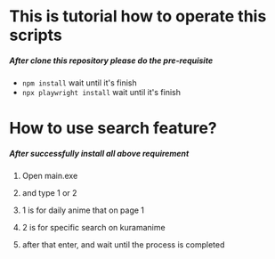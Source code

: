 # This is tutorial how to operate this scripts

##### After clone this repository please do the pre-requisite

- `npm install` wait until it's finish
- `npx playwright install` wait until it's finish

# How to use search feature?

##### After successfully install all above requirement

1. Open main.exe

2. and type 1 or 2

3. 1 is for daily anime that on page 1
4. 2 is for specific search on kuramanime

5. after that enter, and wait until the process is completed
